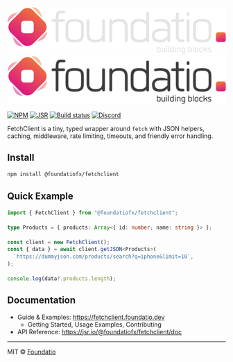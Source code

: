 ![Foundatio](https://raw.githubusercontent.com/foundatiofx/foundatio/master/media/foundatio-dark-bg.svg#gh-dark-mode-only "Foundatio")
![Foundatio](https://raw.githubusercontent.com/foundatiofx/foundatio/master/media/foundatio.svg#gh-light-mode-only "Foundatio")

[![NPM](https://img.shields.io/npm/v/%40foundatiofx%2Ffetchclient)](https://www.npmjs.com/package/@foundatiofx/fetchclient)
[![JSR](https://jsr.io/badges/@foundatiofx/fetchclient)](https://jsr.io/@foundatiofx/fetchclient)
[![Build status](https://github.com/foundatiofx/foundatio/workflows/Build/badge.svg)](https://github.com/foundatiofx/foundatio/actions)
[![Discord](https://img.shields.io/discord/715744504891703319)](https://discord.gg/6HxgFCx)

FetchClient is a tiny, typed wrapper around `fetch` with JSON helpers, caching,
middleware, rate limiting, timeouts, and friendly error handling.

## Install

```bash
npm install @foundatiofx/fetchclient
```

## Quick Example

```ts
import { FetchClient } from "@foundatiofx/fetchclient";

type Products = { products: Array<{ id: number; name: string }> };

const client = new FetchClient();
const { data } = await client.getJSON<Products>(
  `https://dummyjson.com/products/search?q=iphone&limit=10`,
);

console.log(data?.products.length);
```

## Documentation

- Guide & Examples: <https://fetchclient.foundatio.dev>
  - Getting Started, Usage Examples, Contributing
- API Reference: <https://jsr.io/@foundatiofx/fetchclient/doc>

---

MIT © [Foundatio](https://exceptionless.com)
